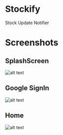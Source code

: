 # Stockify
Stock Update Notifier

# Screenshots
## SplashScreen
![alt text](https://github.com/SwagatoMondal/Stockify-Android/Screenshots/Splash.png?raw=true)

## Google SignIn
![alt text](https://github.com/SwagatoMondal/Stockify-Android/Screenshots/Login.png?raw=true)

## Home
![alt text](https://github.com/SwagatoMondal/Stockify-Android/Screenshots/Home.png?raw=true)
